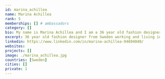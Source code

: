 ```yaml
---
id: marina_achillea
name: Marina Achillea
rank: 5
memberships: [] # ambassadors
category: []
bio: My name is Marina Achillea and I am a 36 year old fashion designer from Sweden working and living in London with my husband. I am proud to be reperesenting the ThreeFold foundatoin and look forward to exciting and changing times ahead. Ambassador fell in love with Threefold I believe that the internet should be a fundamental right for every person in the world. That belief is shared by the ThreeFold foundation in it’s quest to expand the reach of the web to every corner of the world.
excerpt: 36 year old fashion designer from Sweden working and living in London.
linkedin: https://www.linkedin.com/in/marina-achillea-94694040/
websites: 
projects: []
image: ./marina_achillea.jpg
countries: [Sweden]
cities: []
private: 1
---
```

